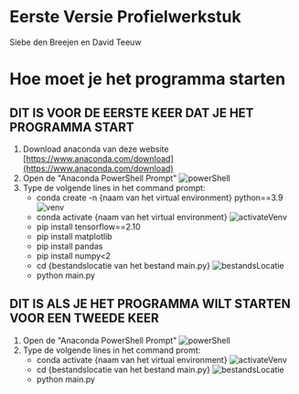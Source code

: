 # Eerste Versie Profielwerkstuk
Siebe den Breejen en David Teeuw

# Hoe moet je het programma starten
## **DIT IS VOOR DE EERSTE KEER DAT JE HET PROGRAMMA START**
1. Download anaconda van deze website [https://www.anaconda.com/download](https://www.anaconda.com/download)
2. Open de "Anaconda PowerShell Prompt"
![powerShell](readmeIMG/powershell)
4. Type de volgende lines in het command prompt:
    * conda create -n {naam van het virtual environment} python==3.9
  ![venv](readmeIMG/venv)
    * conda activate {naam van het virtual environment}
  ![activateVenv](readmeIMG/activateVenv)
    * pip install tensorflow==2.10
    * pip install matplotlib
    * pip install pandas
    * pip install numpy<2
    * cd {bestandslocatie van het bestand main.py}
  ![bestandsLocatie](readmeIMG/bestandLocatie)
    * python main.py

## **DIT IS ALS JE HET PROGRAMMA WILT STARTEN VOOR EEN TWEEDE KEER**
1. Open de "Anaconda PowerShell Prompt"
![powerShell](readmeIMG/powershell)
2. Type de volgende lines in het command promt:
    * conda activate {naam van het virtual environment}
  ![activateVenv](readmeIMG/activateVenv)
    * cd {bestandslocatie van het bestand main.py}
  ![bestandsLocatie](readmeIMG/bestandLocatie)
    * python main.py

